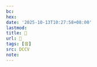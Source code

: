 ```yaml
---
bc:
hex:
date: '2025-10-13T10:27:58+08:00'
lastmod:
title: 􂔛
url: 􂔛
tags: [音]
src: DCCV
note:
---
```

